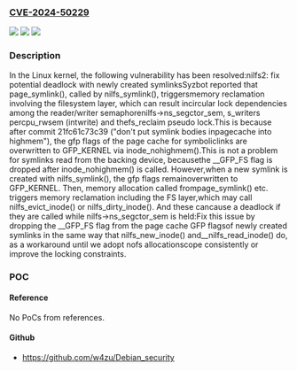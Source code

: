 ### [CVE-2024-50229](https://cve.mitre.org/cgi-bin/cvename.cgi?name=CVE-2024-50229)
![](https://img.shields.io/static/v1?label=Product&message=Linux&color=blue)
![](https://img.shields.io/static/v1?label=Version&message=21fc61c73c39%3C%20cc38c596e648%20&color=brighgreen)
![](https://img.shields.io/static/v1?label=Vulnerability&message=n%2Fa&color=brighgreen)

### Description

In the Linux kernel, the following vulnerability has been resolved:nilfs2: fix potential deadlock with newly created symlinksSyzbot reported that page_symlink(), called by nilfs_symlink(), triggersmemory reclamation involving the filesystem layer, which can result incircular lock dependencies among the reader/writer semaphorenilfs->ns_segctor_sem, s_writers percpu_rwsem (intwrite) and thefs_reclaim pseudo lock.This is because after commit 21fc61c73c39 ("don't put symlink bodies inpagecache into highmem"), the gfp flags of the page cache for symboliclinks are overwritten to GFP_KERNEL via inode_nohighmem().This is not a problem for symlinks read from the backing device, becausethe __GFP_FS flag is dropped after inode_nohighmem() is called.  However,when a new symlink is created with nilfs_symlink(), the gfp flags remainoverwritten to GFP_KERNEL.  Then, memory allocation called frompage_symlink() etc.  triggers memory reclamation including the FS layer,which may call nilfs_evict_inode() or nilfs_dirty_inode().  And these cancause a deadlock if they are called while nilfs->ns_segctor_sem is held:Fix this issue by dropping the __GFP_FS flag from the page cache GFP flagsof newly created symlinks in the same way that nilfs_new_inode() and__nilfs_read_inode() do, as a workaround until we adopt nofs allocationscope consistently or improve the locking constraints.

### POC

#### Reference
No PoCs from references.

#### Github
- https://github.com/w4zu/Debian_security

